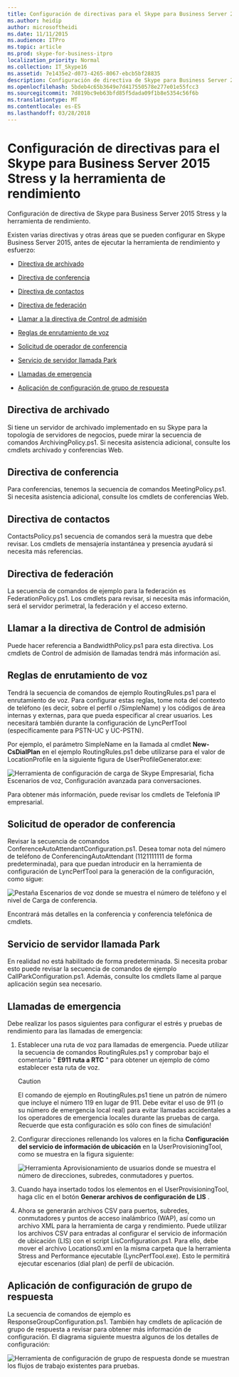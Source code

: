 ```yaml
---
title: Configuración de directivas para el Skype para Business Server 2015 Stress y la herramienta de rendimiento
ms.author: heidip
author: microsoftheidi
ms.date: 11/11/2015
ms.audience: ITPro
ms.topic: article
ms.prod: skype-for-business-itpro
localization_priority: Normal
ms.collection: IT_Skype16
ms.assetid: 7e1435e2-d073-4265-8067-ebcb5bf28835
description: Configuración de directiva de Skype para Business Server 2015 Stress y la herramienta de rendimiento.
ms.openlocfilehash: 5bdeb4c65b3649e7d417550578e277e01e55fcc3
ms.sourcegitcommit: 7d819bc9eb63bfd85f5dada09f1b8e5354c56f6b
ms.translationtype: MT
ms.contentlocale: es-ES
ms.lasthandoff: 03/28/2018
---
```

# <a name="configuring-policies-for-the-skype-for-business-server-2015-stress-and-performance-tool"></a>Configuración de directivas para el Skype para Business Server 2015 Stress y la herramienta de rendimiento
 
Configuración de directiva de Skype para Business Server 2015 Stress y la herramienta de rendimiento.
  
Existen varias directivas y otras áreas que se pueden configurar en Skype Business Server 2015, antes de ejecutar la herramienta de rendimiento y esfuerzo:
  
- [Directiva de archivado](configuring-policies.md#ArchivingPolicy)
    
- [Directiva de conferencia](configuring-policies.md#ConferencingPolicy)
    
- [Directiva de contactos](configuring-policies.md#ContactsPolicy)
    
- [Directiva de federación](configuring-policies.md#FederationPolicy)
    
- [Llamar a la directiva de Control de admisión](configuring-policies.md#CACPolicy)
    
- [Reglas de enrutamiento de voz](configuring-policies.md#VoiceRoutingRules)
    
- [Solicitud de operador de conferencia](configuring-policies.md#ConfAttendantApp)
    
- [Servicio de servidor llamada Park](configuring-policies.md#ServerCallParkServ)
    
- [Llamadas de emergencia](configuring-policies.md#EmergencyCalls)
    
- [Aplicación de configuración de grupo de respuesta](configuring-policies.md#ConfigResponseGroupApp)
    
## <a name="archiving-policy"></a>Directiva de archivado
<a name="ArchivingPolicy"> </a>

Si tiene un servidor de archivado implementado en su Skype para la topología de servidores de negocios, puede mirar la secuencia de comandos ArchivingPolicy.ps1. Si necesita asistencia adicional, consulte los cmdlets archivado y conferencias Web.
  
## <a name="conferencing-policy"></a>Directiva de conferencia
<a name="ConferencingPolicy"> </a>

Para conferencias, tenemos la secuencia de comandos MeetingPolicy.ps1. Si necesita asistencia adicional, consulte los cmdlets de conferencias Web.
  
## <a name="contacts-policy"></a>Directiva de contactos
<a name="ContactsPolicy"> </a>

ContactsPolicy.ps1 secuencia de comandos será la muestra que debe revisar. Los cmdlets de mensajería instantánea y presencia ayudará si necesita más referencias.
  
## <a name="federation-policy"></a>Directiva de federación
<a name="FederationPolicy"> </a>

La secuencia de comandos de ejemplo para la federación es FederationPolicy.ps1. Los cmdlets para revisar, si necesita más información, será el servidor perimetral, la federación y el acceso externo.
  
## <a name="call-admission-control-policy"></a>Llamar a la directiva de Control de admisión
<a name="CACPolicy"> </a>

Puede hacer referencia a BandwidthPolicy.ps1 para esta directiva. Los cmdlets de Control de admisión de llamadas tendrá más información así.
  
## <a name="voice-routing-rules"></a>Reglas de enrutamiento de voz
<a name="VoiceRoutingRules"> </a>

Tendrá la secuencia de comandos de ejemplo RoutingRules.ps1 para el enrutamiento de voz. Para configurar estas reglas, tome nota del contexto de teléfono (es decir, sobre el perfil o /SimpleName) y los códigos de área internas y externas, para que pueda especificar al crear usuarios. Les necesitará también durante la configuración de LyncPerfTool (específicamente para PSTN-UC y UC-PSTN).
  
Por ejemplo, el parámetro SimpleName en la llamada al cmdlet **New-CsDialPlan** en el ejemplo RoutingRules.ps1 debe utilizarse para el valor de LocationProfile en la siguiente figura de UserProfileGenerator.exe:
  
![Herramienta de configuración de carga de Skype Empresarial, ficha Escenarios de voz, Configuración avanzada para conversaciones.](../../media/59f42e4e-8f1e-4d43-9ae2-9e6026191951.png)
  
Para obtener más información, puede revisar los cmdlets de Telefonía IP empresarial.
  
## <a name="conference-attendant-application"></a>Solicitud de operador de conferencia
<a name="ConfAttendantApp"> </a>

Revisar la secuencia de comandos ConferenceAutoAttendantConfiguration.ps1. Desea tomar nota del número de teléfono de ConferencingAutoAttendant (1121111111 de forma predeterminada), para que puedan introducir en la herramienta de configuración de LyncPerfTool para la generación de la configuración, como sigue:
  
![Pestaña Escenarios de voz donde se muestra el número de teléfono y el nivel de Carga de conferencia.](../../media/a3ea5fc0-8b3d-4842-b809-f137f470dbdc.png)
  
Encontrará más detalles en la conferencia y conferencia telefónica de cmdlets.
  
## <a name="server-call-park-service"></a>Servicio de servidor llamada Park
<a name="ServerCallParkServ"> </a>

En realidad no está habilitado de forma predeterminada. Si necesita probar esto puede revisar la secuencia de comandos de ejemplo CallParkConfiguration.ps1. Además, consulte los cmdlets llame al parque aplicación según sea necesario.
  
## <a name="emergency-calls"></a>Llamadas de emergencia
<a name="EmergencyCalls"> </a>

Debe realizar los pasos siguientes para configurar el estrés y pruebas de rendimiento para las llamadas de emergencia:
  
1. Establecer una ruta de voz para llamadas de emergencia. Puede utilizar la secuencia de comandos RoutingRules.ps1 y comprobar bajo el comentario " **E911 ruta a RTC** " para obtener un ejemplo de cómo establecer esta ruta de voz.
    
    > [!CAUTION]
    > El comando de ejemplo en RoutingRules.ps1 tiene un patrón de número que incluye el número 119 en lugar de 911. Debe evitar el uso de 911 (o su número de emergencia local real) para evitar llamadas accidentales a los operadores de emergencia locales durante las pruebas de carga. Recuerde que esta configuración es sólo con fines de simulación! 
  
2. Configurar direcciones rellenando los valores en la ficha **Configuración del servicio de información de ubicación** en la UserProvisioningTool, como se muestra en la figura siguiente:
    
     ![Herramienta Aprovisionamiento de usuarios donde se muestra el número de direcciones, subredes, conmutadores y puertos.](../../media/ebe85a0c-750f-4301-97d4-d158a40ea98a.png)
  
3. Cuando haya insertado todos los elementos en el UserProvisioningTool, haga clic en el botón **Generar archivos de configuración de LIS** .
    
4. Ahora se generarán archivos CSV para puertos, subredes, conmutadores y puntos de acceso inalámbrico (WAP), así como un archivo XML para la herramienta de carga y rendimiento. Puede utilizar los archivos CSV para entradas al configurar el servicio de información de ubicación (LIS) con el script LisConfiguration.ps1. Para ello, debe mover el archivo Locations0.xml en la misma carpeta que la herramienta Stress and Performance ejecutable (LyncPerfTool.exe). Esto le permitirá ejecutar escenarios (dial plan) de perfil de ubicación.
    
## <a name="configuring-response-group-application"></a>Aplicación de configuración de grupo de respuesta
<a name="ConfigResponseGroupApp"> </a>

La secuencia de comandos de ejemplo es ResponseGroupConfiguration.ps1. También hay cmdlets de aplicación de grupo de respuesta a revisar para obtener más información de configuración. El diagrama siguiente muestra algunos de los detalles de configuración:
  
![Herramienta de configuración de grupo de respuesta donde se muestran los flujos de trabajo existentes para pruebas.](../../media/e218a345-4813-4332-8cff-b48de05017ef.jpg)
  

